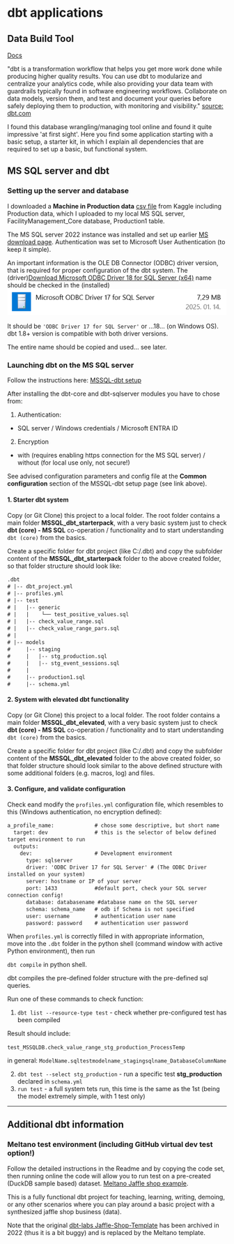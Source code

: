 # dbt applications
## Data Build Tool

[Docs](https://docs.getdbt.com/)

"dbt is a transformation workflow that helps you get more work done while producing higher quality results. You can use dbt to modularize and centralize your analytics code, while also providing your data team with guardrails typically found in software engineering workflows. Collaborate on data models, version them, and test and document your queries before safely deploying them to production, with monitoring and visibility." [source: dbt.com](https://docs.getdbt.com/introduction)

I found this database wrangling/managing tool online and found it quite impressive 'at first sight'. Here you find some application starting with a basic setup, a starter kit, in which I explain all dependencies that are required to set up a basic, but functional system.

## MS SQL server and dbt

### Setting up the server and database

I downloaded a **Machine in Production data** [csv file](https://www.kaggle.com/datasets/shivamb/machine-predictive-maintenance-classification) from Kaggle including Production data, which I uploaded to my local MS SQL server, FacilityManagement_Core database, Production1 table.

The MS SQL server 2022 instance was installed and set up earlier [MS download page](https://www.microsoft.com/en-us/sql-server/sql-server-downloads). Authentication was set to Microsoft User Authentication (to keep it simple).

An important information is the OLE DB Connector (ODBC) driver version, that is required for proper configuration of the dbt system. The (driver)[Download Microsoft ODBC Driver 18 for SQL Server (x64)](https://go.microsoft.com/fwlink/?linkid=2280794)
 name should be checked in the (installed) 
 ![Software list](images/ODBC_driver_version.png)
 
It should be ```'ODBC Driver 17 for SQL Server'``` or ...18... (on Windows OS). dbt 1.8+ version is compatible with both driver versions. 
 
The entire name should be copied and used... see later.
 

### Launching dbt on the MS SQL server

Follow the instructions here: 
[MSSQL-dbt setup](https://docs.getdbt.com/docs/core/connect-data-platform/mssql-setup)

After installing the dbt-core and dbt-sqlserver modules you have to chose from:
1. Authentication:
- SQL server / Windows credentials / Microsoft ENTRA ID
2. Encryption
- with (requires enabling https connection for the MS SQL server) / without (for local use only, not secure!)

See advised configuration parameters and config file at the **Common configuration** section of the MSSQL-dbt setup page (see link above).

#### 1. Starter dbt system
Copy (or Git Clone) this project to a local folder. The root folder contains a main folder **MSSQL_dbt_starterpack**, with a very basic system just to check **dbt (core) - MS SQL** co-operation / functionality and to start understanding ```dbt (core)``` from the basics.

Create a specific folder for dbt project (like C:/.dbt) and copy the subfolder content of the **MSSQL_dbt_starterpack** folder to the above created folder, so that folder structure should look like:

```
.dbt
# |-- dbt_project.yml
# |-- profiles.yml
# |-- test
# |   |-- generic
# |   |    └── test_positive_values.sql
# |   |-- check_value_range.sql
# |   |-- check_value_range_pars.sql
# |
# |-- models
#     |-- staging
#     |   |-- stg_production.sql
#     |   |-- stg_event_sessions.sql
#     |
#     |-- production1.sql
#     |-- schema.yml
```

#### 2. System with elevated dbt functionality
Copy (or Git Clone) this project to a local folder. The root folder contains a main folder **MSSQL_dbt_elevated**, with a very basic system just to check **dbt (core) - MS SQL** co-operation / functionality and to start understanding ```dbt (core)``` from the basics.

Create a specific folder for dbt project (like C:/.dbt) and copy the subfolder content of the **MSSQL_dbt_elevated** folder to the above created folder, so that folder structure should look similar to the above defined structure with some additional folders (e.g. macros, log) and files.

#### 3. Configure, and validate configuration
Check eand modify the ```profiles.yml``` configuration file, which resembles to this (Windows authentication, no encryption defined):

```
a_profile_name:				# chose some descriptive, but short name
  target: dev				# this is the selector of below defined target environment to run
  outputs:
    dev:					# Development environment
      type: sqlserver
      driver: 'ODBC Driver 17 for SQL Server' # (The ODBC Driver installed on your system)
      server: hostname or IP of your server
      port: 1433			#default port, check your SQL server connection config!
      database: databasename #database name on the SQL server
      schema: schema_name	# odb if Schema is not specified
      user: username		# authentication user name
      password: password	# authentication user password
```

When ```profiles.yml``` is correctly filled in with appropriate information,  
move into the ```.dbt``` folder in the python shell (command window with active Python environment), then run 

```dbt compile``` in python shell.

dbt compiles the pre-defined folder structure with the pre-defined sql queries.

Run one of these commands to check function:

1. ```dbt list --resource-type test``` - check whether pre-configured test has been compiled

Result should include:

```test_MSSQLDB.check_value_range_stg_production_ProcessTemp```

in general: ```ModelName.sqltestmodelname_stagingsqlname_DatabaseColumnName```

2. ```dbt test --select stg_production``` - run a specific test **stg_production** declared in ```schema.yml```
3. ```run test``` - a full system tets run, this time is the same as the 1st (being the model extremely simple, with 1 test only)

_________________________________________________

## Additional dbt information

### Meltano test environment (including GitHub virtual dev test option!)
Follow the detailed instructions in the Readme and by copying the code set, then running online the code will allow you to run test on a pre-created (DuckDB sample based) dataset.
[Meltano Jaffle shop example](https://github.com/meltano/jaffle-shop-template).

This is a fully functional dbt project for teaching, learning, writing, demoing, or any other scenarios where you can play around a basic project with a synthesized jaffle shop business (data).


Note that the original [dbt-labs Jaffle-Shop-Template](https://github.com/dbt-labs/jaffle-shop-template) has been archived in 2022 (thus it is a bit buggy) and is replaced by the Meltano template.
